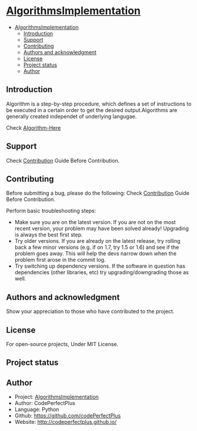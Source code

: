 # [AlgorithmsImplementation](/ALGORITHM.md)

- [AlgorithmsImplementation](#algorithmsimplementation)
  - [Introduction](#introduction)
  - [Support](#support)
  - [Contributing](#contributing)
  - [Authors and acknowledgment](#authors-and-acknowledgment)
  - [License](#license)
  - [Project status](#project-status)
  - [Author](#author)

## Introduction

Algorithm is a step-by-step procedure, which defines a set of instructions to be executed in a certain order to get the desired output.Algorithms are generally created independet of underlying langugae.

Check [Algorithm-Here](/ALGORITHM.md)

## Support

Check [Contribution](/contributing.md) Guide Before Contribution.

## Contributing

Before submitting a bug, please do the following:
Check [Contribution](/contributing.md) Guide Before Contribution.

Perform basic troubleshooting steps:

- Make sure you are on the latest version. If you are not on the most recent version, your problem may have been solved already! Upgrading is always the best first step.
- Try older versions. If you are already on the latest release, try rolling back a few minor versions (e.g. if on 1.7, try 1.5 or 1.6) and see if the problem goes away. This will help the devs narrow down when the problem first arose in the commit log.
- Try switching up dependency versions. If the software in question has dependencies (other libraries, etc) try upgrading/downgrading those as well.

## Authors and acknowledgment

Show your appreciation to those who have contributed to the project.

## License

For open-source projects, Under MIT License.

## Project status

## Author

- Project: [AlgorithmsImplementation](https://github.com/codePerfectPlus)
- Author: CodePerfectPlus
- Language: Python
- Github: <https://github.com/codePerfectPlus>
- Website: <http://codeperfectplus.github.io/>
